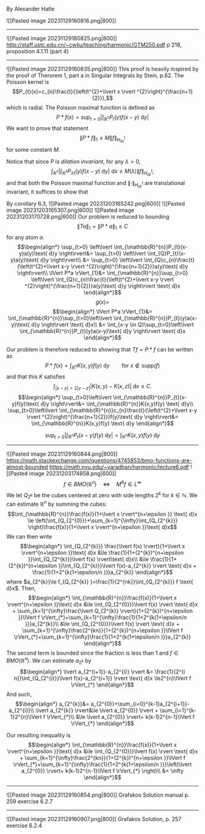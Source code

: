 By Alexander Hatle

![[Pasted image 20231129160816.png|800]]


---

![[Pasted image 20231129160825.png|800]]
http://staff.ustc.edu.cn/~cwliu/teaching/harmonic/GTM250.pdf
p 218, proposition 4.1.11 (part 4)


---

![[Pasted image 20231129160835.png|800]]
This proof is heavily inspired by the proof of Therorem 1, part a in Singular Integrals by Stein, p.62.
The Poisson kernel is
$$P_{t}(x)=c_{n}\frac{t}{\left(t^{2}+\lvert x \rvert ^{2}\right)^{\frac{n+1}{2}}},$$
which is radial.
The Poisson maximal function is defined as
$$P*f(x)=\sup_{t>0}\left\lvert \int_{\mathbb{R}^{n}}P_{t}(y)f(x-y)\text{ d}y \right\rvert$$
We want to prove that statement
$$\lVert P*f \rVert_{1}\le M \lVert f \rVert_{H^{1}_{at}}$$
for some constant $M$.

Notice that since $P$ is *dilation invariant*, for any $\lambda>0$,
$$\int_{\mathbb{R}^{n}}\left\lvert \int_{\mathbb{R}^{n}}P_{\lambda t}(y)f(x-y)\text{ d}y \right\rvert \text{ d}x  \le M(\lambda )\lVert f \rVert_{H^{1}_{at}},$$
and that both the Poisson maximal function and $\lVert \cdot  \rVert_{H^{1}_{at}}$ are translational invariant, it suffices to show that




By corollary 6.3, 
![[Pasted image 20231203165242.png|600]]
![[Pasted image 20231203165307.png|600]]
![[Pasted image 20231203170728.png|600]]
Our problem is reduced to bounding 
$$\lVert Ta \rVert_{1}=\lVert P*a \rVert_{1}\le C$$
for any atom $a$.
$$\begin{align*}
\sup_{t>0} \left\lvert \int_{\mathbb{R}^{n}}P_{t}(x-y)a(y)\text{ d}y \right\rvert&= \sup_{t>0} \left\lvert \int_{Q}P_{t}(x-y)a(y)\text{ d}y \right\rvert\\
 &= \sup_{t>0} \left\lvert \int_{Q}c_{n}\frac{t}{\left(t^{2}+\lvert x-y \rvert ^{2}\right)^{\frac{n+1}{2}}}a(y)\text{ d}y \right\rvert\\
	\lVert P*a \rVert_{1}&= \int_{\mathbb{R}^{n}}\sup_{t>0} \left\lvert \int_{Q}c_{n}\frac{t}{\left(t^{2}+\lvert x-y \rvert ^{2}\right)^{\frac{n+1}{2}}}a(y)\text{ d}y \right\rvert \text{ d}x
\end{align*}$$
$$g(x)=$$
$$\begin{align*}
\lVert P*a \rVert_{1}&= \int_{\mathbb{R}^{n}}\sup_{t>0}\left\lvert \int_{\mathbb{R}^{n}}P_{t}(y)a(x-y)\text{ d}y \right\rvert \text{ d}x\\
&= \int_{x-y \in Q}\sup_{t>0}\left\lvert \int_{\mathbb{R}^{n}}P_{t}(y)a(x-y)\text{ d}y \right\rvert \text{ d}x
\end{align*}$$



Our problem is therefore reduced to showing that $Tf=P*f$ can be written as
$$P*f(x)=\int_{\mathbb{R}^{n}}K(x,y)f(y)\text{ d}y \qquad\text{for }x\notin \text{supp}(f)$$
and that this $K$ satisfies
$$\int_{\lvert x-y \rvert>2\lvert y-z \rvert}\lvert K(x,y)-K(x,z) \rvert \text{ d}x\le C.$$
$$\begin{align*}
\sup_{t>0}\left\lvert \int_{\mathbb{R}^{n}}P_{t}(x-y)f(y)\text{ d}y \right\rvert&= \int_{\mathbb{R}^{n}}K(x,y)f(y) \text{ d}y\\
\sup_{t>0}\left\lvert \int_{\mathbb{R}^{n}}c_{n}\frac{t}{\left(t^{2}+\lvert x-y \rvert ^{2}\right)^{\frac{n+1}{2}}}f(y)\text{ d}y \right\rvert&= \int_{\mathbb{R}^{n}}K(x,y)f(y) \text{ d}y
\end{align*}$$

$$\sup_{t>0}\left\lvert \int_{\mathbb{R}^{n}}P_{t}(x-y)f(y)\text{ d}y \right\rvert= \int_{\mathbb{R}^{n}}K(x,y)f(y) \text{ d}y$$



---

![[Pasted image 20231129160844.png|800]]
https://math.stackexchange.com/questions/4745853/bmo-functions-are-almost-bounded
https://math.nyu.edu/~varadhan/harmonic/lecture6.pdf
![[Pasted image 20231203174858.png|600]]
$$f \in BMO(\mathbb{R}^{n})\quad\Leftrightarrow\quad M^{\#}f \in L^{\infty}$$
We let $Q_{2^{k}}$ be the cubes centered at zero with side lengths $2^{k}$ for $k \in \mathbb{N}$.
We can estimate $\mathbb{R}^{n}$ by summing the cubes:
$$\int_{\mathbb{R}^{n}}\frac{f(x)}{1+\lvert x \rvert^{n+\epsilon }} \text{ d}x \le \left(\int_{Q_{2^{0}}}+\sum_{k=1}^{\infty}\int_{Q_{2^{k}}} \right)\frac{f(x)}{1+\lvert x \rvert^{n+\epsilon }}\text{ d}x$$
We can then write
$$\begin{align*}
\int_{Q_{2^{k}}} \frac{\lvert f(x) \rvert}{1+\lvert x \rvert^{n+\epsilon }}\text{ d}x &\le \frac{1}{1+(2^{k})^{n+\epsilon }}\int_{Q_{2^{k}}}\lvert f(x) \rvert\text{ d}x\\
&\le \frac{1}{1+(2^{k})^{n+\epsilon }}\int_{Q_{2^{k}}}\lvert f(x)-a_{2^{k}} \rvert \text{ d}x + \frac{1}{1+2^{k(1+\epsilon/n  )}}a_{2^{k}}
\end{align*}$$
where $a_{2^{k}}\le f_{Q_{2^{k}} }=\frac{1}{2^{nk}}\int_{Q_{2^{k}}} f \text{ d}x$. Then,
$$\begin{align*}
\int_{\mathbb{R}^{n}}\frac{f(x)}{1+\lvert x \rvert^{n+\epsilon }}\text{ d}x &\le \int_{Q_{2^{0}}}\lvert f(x) \rvert \text{ d}x + \sum_{k=1}^{\infty}\frac{\lvert Q_{2^{k}} \rvert}{1+(2^{k})^{n+\epsilon }}\lVert f \rVert_{*}+\sum_{k=1}^{\infty}\frac{1}{1+2^{k(1+\epsilon/n )}}a_{2^{k}}\\
&\le \int_{Q_{2^{0}}}\lvert f(x) \rvert \text{ d}x + \sum_{k=1}^{\infty}\frac{2^{kn}}{1+(2^{k})^{n+\epsilon }}\lVert f \rVert_{*}+\sum_{k=1}^{\infty}\frac{1}{1+2^{k(1+\epsilon/n )}}a_{2^{k}}
\end{align*}$$
The second term is bounded since the fraction is less than 1 and $f \in BMO(\mathbb{R}^{n})$. We can estimate $a_{2^{k}}$ by 
$$\begin{align*}
	\lvert a_{2^{i+1}}-a_{2^{i}} \rvert &= \frac{1}{2^{i n}}\int_{Q_{2^{i}}}\lvert f(x)-a_{2^{i+1}} \rvert \text{ d}x \le2^{n}\lVert f \rVert_{*}
\end{align*}$$
And such,
$$\begin{align*}
a_{2^{k}}&= a_{2^{0}}+\sum_{i=0}^{k-1}a_{2^{i+1}}-a_{2^{i}}\\
		\lvert a_{2^{k}} \rvert&\le \lvert a_{2^{0}} \rvert + \sum_{i=1}^{k-1}2^{n}\lVert f \rVert_{*}\\
	&\le \lvert a_{2^{0}} \rvert+ k(k-1)2^{n-1}\lVert f \rVert_{*}
\end{align*}$$

Our resulting inequality is
$$\begin{align*}
\int_{\mathbb{R}^{n}}\frac{f(x)}{1+\lvert x \rvert^{n+\epsilon }}\text{ d}x &\le  \int_{Q_{2^{0}}}\lvert f(x) \rvert \text{ d}x + \sum_{k=1}^{\infty}\frac{2^{kn}}{1+(2^{k})^{n+\epsilon }}\lVert f \rVert_{*}+\sum_{k=1}^{\infty}\frac{1}{1+2^{k(1+\epsilon/n )}}\left(\lvert a_{2^{0}} \rvert+ k(k-1)2^{n-1}\lVert f \rVert_{*} \right)\\
&< \infty
\end{align*}$$




---

![[Pasted image 20231129160854.png|800]]
Grafakos Solution manual p. 259 exercise 6.2.7

---

![[Pasted image 20231129160907.png|800]]
Grafakos Solution, p. 257 exercise 6.2.4